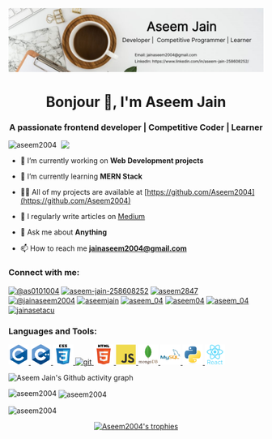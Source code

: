 ![logo](https://github.com/Aseem2004/Aseem2004/blob/main/Background%20img(Git).jpg)
<h1 align="center">Bonjour 👋, I'm Aseem Jain</h1>
<h3 align="center">A passionate frontend developer | Competitive Coder | Learner</h3>

<img align="right" width="400" src= "https://i.pinimg.com/originals/e8/f4/53/e8f453469a3ec97ecd354df465d73913.gif" >

<p align="left"> <img src="https://komarev.com/ghpvc/?username=aseem2004&label=Profile%20views&color=0e75b6&style=flat" alt="aseem2004" /> </p>


- 🔭 I’m currently working on **Web Development projects**

- 🌱 I’m currently learning **MERN Stack**

- 👨‍💻 All of my projects are available at [https://github.com/Aseem2004](https://github.com/Aseem2004)

- 📝 I regularly write articles on [Medium](https://medium.com/@jainaseem2004)

- 💬 Ask me about **Anything**

- 📫 How to reach me **jainaseem2004@gmail.com**

<h3 align="left">Connect with me:</h3>
<p align="left">
<a href="https://twitter.com/@as0101004" target="blank"><img align="center" src="https://raw.githubusercontent.com/rahuldkjain/github-profile-readme-generator/master/src/images/icons/Social/twitter.svg" alt="@as0101004" height="30" width="40" /></a>
<a href="https://linkedin.com/in/aseem-jain-258608252" target="blank"><img align="center" src="https://raw.githubusercontent.com/rahuldkjain/github-profile-readme-generator/master/src/images/icons/Social/linked-in-alt.svg" alt="aseem-jain-258608252" height="30" width="40" /></a>
<a href="https://instagram.com/aseem2847" target="blank"><img align="center" src="https://raw.githubusercontent.com/rahuldkjain/github-profile-readme-generator/master/src/images/icons/Social/instagram.svg" alt="aseem2847" height="30" width="40" /></a>
<a href="https://medium.com/@jainaseem2004" target="blank"><img align="center" src="https://raw.githubusercontent.com/rahuldkjain/github-profile-readme-generator/master/src/images/icons/Social/medium.svg" alt="@jainaseem2004" height="30" width="40" /></a>
<a href="https://www.codechef.com/users/aseemjain" target="blank"><img align="center" src="https://cdn.jsdelivr.net/npm/simple-icons@3.1.0/icons/codechef.svg" alt="aseemjain" height="30" width="40" /></a>
<a href="https://www.hackerrank.com/aseem_04" target="blank"><img align="center" src="https://raw.githubusercontent.com/rahuldkjain/github-profile-readme-generator/master/src/images/icons/Social/hackerrank.svg" alt="aseem_04" height="30" width="40" /></a>
<a href="https://codeforces.com/profile/aseem04" target="blank"><img align="center" src="https://raw.githubusercontent.com/rahuldkjain/github-profile-readme-generator/master/src/images/icons/Social/codeforces.svg" alt="aseem04" height="30" width="40" /></a>
<a href="https://www.leetcode.com/aseem_04" target="blank"><img align="center" src="https://raw.githubusercontent.com/rahuldkjain/github-profile-readme-generator/master/src/images/icons/Social/leet-code.svg" alt="aseem_04" height="30" width="40" /></a>
<a href="https://auth.geeksforgeeks.org/user/jainasetacu" target="blank"><img align="center" src="https://raw.githubusercontent.com/rahuldkjain/github-profile-readme-generator/master/src/images/icons/Social/geeks-for-geeks.svg" alt="jainasetacu" height="30" width="40" /></a>
</p>

<h3 align="left">Languages and Tools:</h3>
<p align="left"> <a href="https://www.cprogramming.com/" target="_blank" rel="noreferrer"> <img src="https://raw.githubusercontent.com/devicons/devicon/master/icons/c/c-original.svg" alt="c" width="40" height="40"/> </a> <a href="https://www.w3schools.com/cpp/" target="_blank" rel="noreferrer"> <img src="https://raw.githubusercontent.com/devicons/devicon/master/icons/cplusplus/cplusplus-original.svg" alt="cplusplus" width="40" height="40"/> </a> <a href="https://www.w3schools.com/css/" target="_blank" rel="noreferrer"> <img src="https://raw.githubusercontent.com/devicons/devicon/master/icons/css3/css3-original-wordmark.svg" alt="css3" width="40" height="40"/> </a> <a href="https://git-scm.com/" target="_blank" rel="noreferrer"> <img src="https://www.vectorlogo.zone/logos/git-scm/git-scm-icon.svg" alt="git" width="40" height="40"/> </a> <a href="https://www.w3.org/html/" target="_blank" rel="noreferrer"> <img src="https://raw.githubusercontent.com/devicons/devicon/master/icons/html5/html5-original-wordmark.svg" alt="html5" width="40" height="40"/> </a> <a href="https://developer.mozilla.org/en-US/docs/Web/JavaScript" target="_blank" rel="noreferrer"> <img src="https://raw.githubusercontent.com/devicons/devicon/master/icons/javascript/javascript-original.svg" alt="javascript" width="40" height="40"/> </a> <a href="https://www.mongodb.com/" target="_blank" rel="noreferrer"> <img src="https://raw.githubusercontent.com/devicons/devicon/master/icons/mongodb/mongodb-original-wordmark.svg" alt="mongodb" width="40" height="40"/> </a> <a href="https://www.mysql.com/" target="_blank" rel="noreferrer"> <img src="https://raw.githubusercontent.com/devicons/devicon/master/icons/mysql/mysql-original-wordmark.svg" alt="mysql" width="40" height="40"/> </a> <a href="https://www.python.org" target="_blank" rel="noreferrer"> <img src="https://raw.githubusercontent.com/devicons/devicon/master/icons/python/python-original.svg" alt="python" width="40" height="40"/> </a> <a href="https://reactjs.org/" target="_blank" rel="noreferrer"> <img src="https://raw.githubusercontent.com/devicons/devicon/master/icons/react/react-original-wordmark.svg" alt="react" width="40" height="40"/> </a> </p>

![Aseem Jain's Github activity graph](https://github-readme-activity-graph.vercel.app/graph?username=Aseem2004&theme=github-compact&area=true&bg_color=ffff&color=000)

<p><img align="left" src="https://github-readme-stats.vercel.app/api/top-langs?username=aseem2004&show_icons=true&locale=en&layout=compact" alt="aseem2004" /></p>

<p>&nbsp;<img align="center" src="https://github-readme-stats.vercel.app/api?username=aseem2004&show_icons=true&locale=en" alt="aseem2004" /></p>

<p><img align="center" src="https://github-readme-streak-stats.herokuapp.com/?user=aseem2004&" alt="aseem2004" /></p>

<p align="center"> <a href="https://github.com/ryo-ma/github-profile-trophy"><img src="https://github-profile-trophy.vercel.app/?username=Aseem2004" alt="Aseem2004's trophies" /></a> </p>
